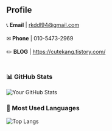 
## Profile
📞 **Email** | rkddl94@gmail.com <br />
<br />
✉ **Phone** | 010-5473-2969 <br />
<br />
✏️ **BLOG** | https://cutekang.tistory.com/
<br />
<br />

### 📊 GitHub Stats
![Your GitHub Stats](https://github-readme-stats.vercel.app/api?username=cutekang&show_icons=true)
<br />
### 🎨 Most Used Languages
![Top Langs](https://github-readme-stats.vercel.app/api/top-langs/?username=cutekang&layout=compact)

<!--
**cutekang/cutekang** is a ✨ _special_ ✨ repository because its `README.md` (this file) appears on your GitHub profile.

Here are some ideas to get you started:

- 🔭 I’m currently working on ...
- 🌱 I’m currently learning ...
- 👯 I’m looking to collaborate on ...
- 🤔 I’m looking for help with ...
- 💬 Ask me about ...
- 📫 How to reach me: ...
- 😄 Pronouns: ...
- ⚡ Fun fact: ...
-->
